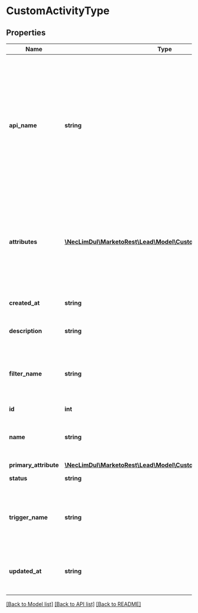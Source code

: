 # CustomActivityType

## Properties

Name | Type | Description | Notes
------------ | ------------- | ------------- | -------------
**api_name** | **string** | API Name of the type.  The API name must be unique and alphanumeric, containing at least one letter.  It is highly recommended to prepend a unique namespace of up to sixteen characters to the API name.  Required on creation | [optional]
**attributes** | [**\NecLimDul\MarketoRest\Lead\Model\CustomActivityTypeAttribute[]**](CustomActivityTypeAttribute.md) | List of attributes for the activity type.  May only be added or update through Create or Update Custom Activity Type Attributes | [optional]
**created_at** | **string** | Datetime when the activity type was created | [optional]
**description** | **string** | Description of the activity type | [optional]
**filter_name** | **string** | Human-readable name for the associated filter of the activity type.  Required on creation | [optional]
**id** | **int** |  | [optional]
**name** | **string** | Human-readable display name of the type.  Required on creation | [optional]
**primary_attribute** | [**\NecLimDul\MarketoRest\Lead\Model\CustomActivityTypeAttribute**](CustomActivityTypeAttribute.md) |  | [optional]
**status** | **string** | State of the activity type | [optional]
**trigger_name** | **string** | Human-readable name for the associated trigger of the activity type.  Required on creation | [optional]
**updated_at** | **string** | Datetime when the activity type was most recently updated | [optional]

[[Back to Model list]](../../README.md#models) [[Back to API list]](../../README.md#endpoints) [[Back to README]](../../README.md)
